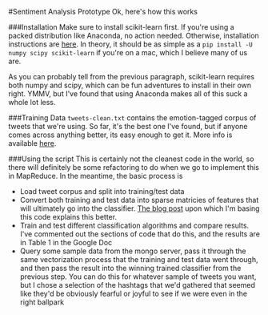 #Sentiment Analysis Prototype
Ok, here's how this works

###Installation
Make sure to install scikit-learn first.  If you're using a packed distribution like Anaconda, no action needed.  Otherwise, installation instructions are [here](http://scikit-learn.org/stable/install.html).  In theory, it should be as simple as a `pip install -U numpy scipy scikit-learn` if you're on a mac, which I believe many of us are.

As you can probably tell from the previous paragraph, scikit-learn requires both numpy and scipy, which can be fun adventures to install in their own right.  YMMV, but I've found that using Anaconda makes all of this suck a whole lot less.

###Training Data
`tweets-clean.txt` contains the emotion-tagged corpus of tweets that we're using.  So far, it's the best one I've found, but if anyone comes across anything better, its easy enough to get it.  More info is available [here](http://saifmohammad.com/WebPages/lexicons.html).

###Using the script
This is certainly not the cleanest code in the world, so there will definitely be some refactoring to do when we go to implement this in MapReduce.  In the meantime, the basic process is
- Load tweet corpus and split into training/test data
- Convert both training and test data into sparse matricies of features that will ultimately go into the classifier.  [The blog post](http://marcobonzanini.com/2015/01/19/sentiment-analysis-with-python-and-scikit-learn/) upon which I'm basing this code explains this better.
- Train and test different classification algorithms and compare results. I've commented out the sections of code that do this, and the results are in Table 1 in the Google Doc
- Query some sample data from the mongo server, pass it through the same vectorization process that the training and test data went through, and then pass the result into the winning trained classifier from the previous step.  You can do this for whatever sample of tweets you want, but I chose a selection of the hashtags that we'd gathered that seemed like they'd be obviously fearful or joyful to see if we were even in the right ballpark
